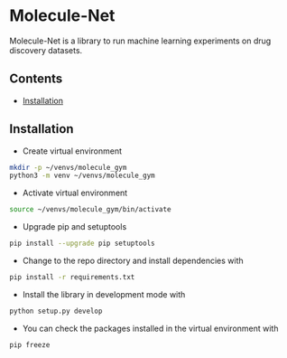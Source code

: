 # Molecule-Net

Molecule-Net is a library to run machine learning experiments on drug discovery datasets.

## Contents

- [Installation](#installation)

## Installation

- Create virtual environment
```bash
mkdir -p ~/venvs/molecule_gym
python3 -m venv ~/venvs/molecule_gym
```
- Activate virtual environment
```bash
source ~/venvs/molecule_gym/bin/activate
```
- Upgrade pip and setuptools
```bash
pip install --upgrade pip setuptools
```
- Change to the repo directory and install dependencies with
```bash
pip install -r requirements.txt
```
- Install the library in development mode with
```bash
python setup.py develop
```
- You can check the packages installed in the virtual environment with
```bash
pip freeze
```
